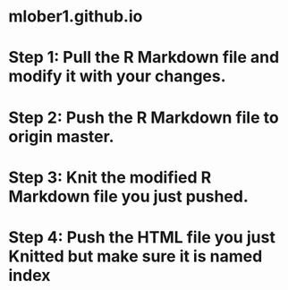 # mlober1.github.io

# Step 1: Pull the R Markdown file and modify it with your changes.

# Step 2: Push the R Markdown file to origin master.

# Step 3: Knit the modified R Markdown file you just pushed.

# Step 4: Push the HTML file you just Knitted but make sure it is named index
